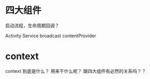 # 四大组件

启动流程，生命周期回调？

Activity Service broadcast contentProvider

# context

context 到底是什么？ 用来干什么呢？ 跟四大组件有必然的关系吗？？



           